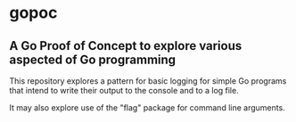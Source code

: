 # gopoc  
## A Go Proof of Concept to explore various aspected of Go programming

This repository explores a pattern for basic logging for simple Go programs that intend to write their output to the console and to a log file.

It may also explore use of the "flag" package for command line arguments.
